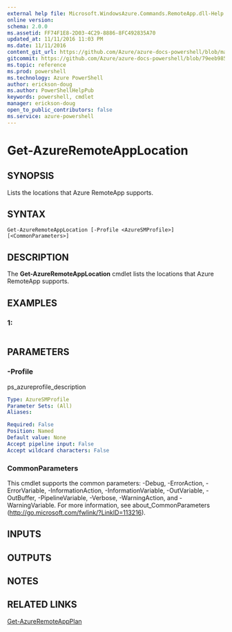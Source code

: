 ```yaml
---
external help file: Microsoft.WindowsAzure.Commands.RemoteApp.dll-Help.xml
online version: 
schema: 2.0.0
ms.assetid: FF74F1E8-2D03-4C29-8886-8FC492835A70
updated_at: 11/11/2016 11:03 PM
ms.date: 11/11/2016
content_git_url: https://github.com/Azure/azure-docs-powershell/blob/master/azureps-cmdlets-docs/ServiceManagement/Azure.RemoteApp/v1.6.1/Get-AzureRemoteAppLocation.md
gitcommit: https://github.com/Azure/azure-docs-powershell/blob/79eeb985ea480979357fb4695832a0c3d29a48bf/azureps-cmdlets-docs/ServiceManagement/Azure.RemoteApp/v1.6.1/Get-AzureRemoteAppLocation.md
ms.topic: reference
ms.prod: powershell
ms.technology: Azure PowerShell
author: erickson-doug
ms.author: PowerShellHelpPub
keywords: powershell, cmdlet
manager: erickson-doug
open_to_public_contributors: false
ms.service: azure-powershell
---
```


# Get-AzureRemoteAppLocation

## SYNOPSIS
Lists the locations that Azure RemoteApp supports.

## SYNTAX

```
Get-AzureRemoteAppLocation [-Profile <AzureSMProfile>] [<CommonParameters>]
```

## DESCRIPTION
The **Get-AzureRemoteAppLocation** cmdlet lists the locations that Azure RemoteApp supports.

## EXAMPLES

### 1:
```

```

## PARAMETERS

### -Profile
ps_azureprofile_description

```yaml
Type: AzureSMProfile
Parameter Sets: (All)
Aliases: 

Required: False
Position: Named
Default value: None
Accept pipeline input: False
Accept wildcard characters: False
```

### CommonParameters
This cmdlet supports the common parameters: -Debug, -ErrorAction, -ErrorVariable, -InformationAction, -InformationVariable, -OutVariable, -OutBuffer, -PipelineVariable, -Verbose, -WarningAction, and -WarningVariable. For more information, see about_CommonParameters (http://go.microsoft.com/fwlink/?LinkID=113216).

## INPUTS

## OUTPUTS

## NOTES

## RELATED LINKS

[Get-AzureRemoteAppPlan](xref:ServiceManagement/Azure.RemoteApp/v1.6.1/Get-AzureRemoteAppPlan.md)


